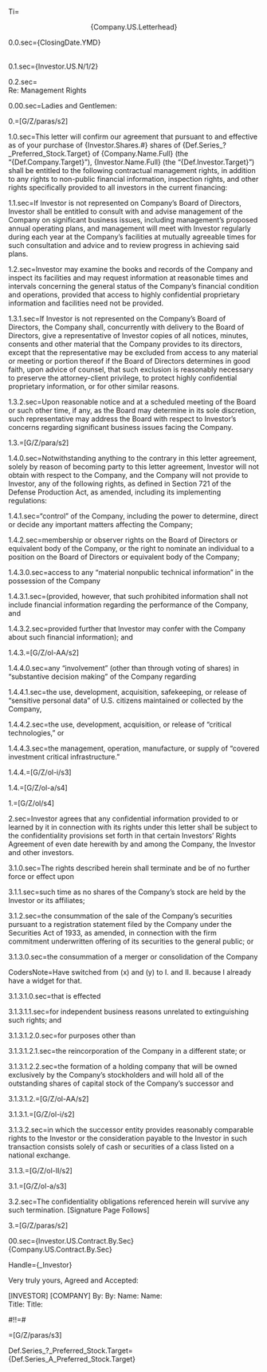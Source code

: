 Ti=<center>{Company.US.Letterhead}</center>

0.0.sec={ClosingDate.YMD}<br><br>

0.1.sec={Investor.US.N/1/2}

0.2.sec=<br>Re:	Management Rights<br>

0.00.sec=Ladies and Gentlemen:

0.=[G/Z/paras/s2]

1.0.sec=This letter will confirm our agreement that pursuant to and effective as of your purchase of {Investor.Shares.#} shares of {Def.Series_?_Preferred_Stock.Target} of {Company.Name.Full} (the “{Def.Company.Target}”),  {Investor.Name.Full} (the “{Def.Investor.Target}”) shall be entitled to the following contractual management rights, in addition to any rights to non-public financial information, inspection rights, and other rights specifically provided to all investors in the current financing:

1.1.sec=If Investor is not represented on Company’s Board of Directors, Investor shall be entitled to consult with and advise management of the Company on significant business issues, including management’s proposed annual operating plans, and management will meet with Investor regularly during each year at the Company’s facilities at mutually agreeable times for such consultation and advice and to review progress in achieving said plans.

1.2.sec=Investor may examine the books and records of the Company and inspect its facilities and may request information at reasonable times and intervals concerning the general status of the Company’s financial condition and operations, provided that access to highly confidential proprietary information and facilities need not be provided.

1.3.1.sec=If Investor is not represented on the Company’s Board of Directors, the Company shall, concurrently with delivery to the Board of Directors, give a representative of Investor copies of all notices, minutes, consents and other material that the Company provides to its directors, except that the representative may be excluded from access to any material or meeting or portion thereof if the Board of Directors determines in good faith, upon advice of counsel, that such exclusion is reasonably necessary to preserve the attorney-client privilege, to protect highly confidential proprietary information, or for other similar reasons.

1.3.2.sec=Upon reasonable notice and at a scheduled meeting of the Board or such other time, if any, as the Board may determine in its sole discretion, such representative may address the Board with respect to Investor’s concerns regarding significant business issues facing the Company.

1.3.=[G/Z/para/s2]

1.4.0.sec=Notwithstanding anything to the contrary in this letter agreement, solely by reason of becoming party to this letter agreement, Investor will not obtain with respect to the Company, and the Company will not provide to Investor, any of the following rights, as defined in Section 721 of the Defense Production Act, as amended, including its implementing regulations: 

1.4.1.sec=“control” of the Company, including the power to determine, direct or decide any important matters affecting the Company; 

1.4.2.sec=membership or observer rights on the Board of Directors or equivalent body of the Company, or the right to nominate an individual to a position on the Board of Directors or equivalent body of the Company; 

1.4.3.0.sec=access to any “material nonpublic technical information” in the possession of the Company

1.4.3.1.sec=(provided, however, that such prohibited information shall not include financial information regarding the performance of the Company, and 

1.4.3.2.sec=provided further that Investor may confer with the Company about such financial information); and 

1.4.3.=[G/Z/ol-AA/s2]

1.4.4.0.sec=any “involvement” (other than through voting of shares) in “substantive decision making” of the Company regarding 

1.4.4.1.sec=the use, development, acquisition, safekeeping, or release of “sensitive personal data” of U.S. citizens maintained or collected by the Company, 

1.4.4.2.sec=the use, development, acquisition, or release of “critical technologies,” or 

1.4.4.3.sec=the management, operation, manufacture, or supply of “covered investment critical infrastructure.” 

1.4.4.=[G/Z/ol-i/s3]

1.4.=[G/Z/ol-a/s4]

1.=[G/Z/ol/s4]

2.sec=Investor agrees that any confidential information provided to or learned by it in connection with its rights under this letter shall be subject to the confidentiality provisions set forth in that certain Investors’ Rights Agreement of even date herewith by and among the Company, the Investor and other investors.   


3.1.0.sec=The rights described herein shall terminate and be of no further force or effect upon 

3.1.1.sec=such time as no shares of the Company’s stock are held by the Investor or its affiliates; 

3.1.2.sec=the consummation of the sale of the Company’s securities pursuant to a registration statement filed by the Company under the Securities Act of 1933, as amended, in connection with the firm commitment underwritten offering of its securities to the general public; or 

3.1.3.0.sec=the consummation of a merger or consolidation of the Company 

CodersNote=Have switched from (x) and (y) to I. and II. because I already have a widget for that.

3.1.3.1.0.sec=that is effected

3.1.3.1.1.sec=for independent business reasons unrelated to extinguishing such rights; and 

3.1.3.1.2.0.sec=for purposes other than 

3.1.3.1.2.1.sec=the reincorporation of the Company in a different state; or 

3.1.3.1.2.2.sec=the formation of a holding company that will be owned exclusively by the Company’s stockholders and will hold all of the outstanding shares of capital stock of the Company’s successor and 

3.1.3.1.2.=[G/Z/ol-AA/s2]

3.1.3.1.=[G/Z/ol-i/s2]

3.1.3.2.sec=in which the successor entity provides reasonably comparable rights to the Investor or the consideration payable to the Investor in such transaction consists solely of cash or securities of a class listed on a national exchange.

3.1.3.=[G/Z/ol-II/s2]

3.1.=[G/Z/ol-a/s3]

3.2.sec=The confidentiality obligations referenced herein will survive any such termination.
[Signature Page Follows]

3.=[G/Z/paras/s2]
 
00.sec={Investor.US.Contract.By.Sec}<br>{Company.US.Contract.By.Sec}

Handle={_Investor}

Very truly yours,		Agreed and Accepted:

[INVESTOR]		[COMPANY]
By:		By:	
Name:		Name:	
Title:		Title:

#!!=#

=[G/Z/paras/s3]

Def.Series_?_Preferred_Stock.Target={Def.Series_A_Preferred_Stock.Target}


